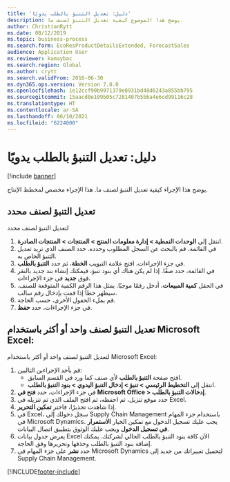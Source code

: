 ```yaml
---
title: 'دليل: تعديل التنبؤ بالطلب يدويًا'
description: يوضح هذا الموضوع كيفية تعديل التنبؤ لصنف ما.
author: ChristianRytt
ms.date: 08/12/2019
ms.topic: business-process
ms.search.form: EcoResProductDetailsExtended, ForecastSales
audience: Application User
ms.reviewer: kamaybac
ms.search.region: Global
ms.author: crytt
ms.search.validFrom: 2016-06-30
ms.dyn365.ops.version: Version 7.0.0
ms.openlocfilehash: 1e12ccf90b9971379e8931bd48d6243a855bb795
ms.sourcegitcommit: 15aacd0e109b05c7281407b5bba4e6cd99116c28
ms.translationtype: HT
ms.contentlocale: ar-SA
ms.lasthandoff: 06/10/2021
ms.locfileid: "6224000"
---
```

# <a name="guide-modify-a-demand-forecast-manually"></a>دليل: تعديل التنبؤ بالطلب يدويًا

[!include [banner](../../includes/banner.md)]

يوضح هذا الإجراء كيفية تعديل التنبؤ لصنف ما. هذا الإجراء مخصص لمخطط الإنتاج‬.

## <a name="modify-the-forecast-for-a-selected-item"></a>تعديل التنبؤ لصنف محدد

لتعديل التنبؤ لصنف محدد

1. انتقل إلى **الوحدات النمطية \> إدارة معلومات المنتج \> المنتجات \> المنتجات الصادرة**.
1. في القائمة، قم بالبحث عن السجل المطلوب وحدده. حدد الصنف الذي تريد تعديل التنبؤ الخاص به.
1. في جزء الإجراءات، افتح علامة التبويب **الخطة**، ثم حدد **التنبؤ بالطلب**.
1. في القائمة، حدد صفًا. إذا لم يكن هناك أي بنود تنبؤ، فيمكنك إنشاء بند جديد بالنقر فوق **جديد** في جزء الإجراءات.  
1. في الحقل **كمية المبيعات**، أدخل رقمًا موجبًا. يمثل هذا الرقم الكمية المتوقعة للصنف. سيظهر خطأ إذا قمت بإدخال رقم سالب.
1. قم بملء الحقول الأخرى، حسب الحاجة.
1. في جزء الإجراءات، حدد **حفظ**.

## <a name="modify-the-forecast-for-one-or-more-items-with-microsoft-excel"></a>تعديل التنبؤ لصنف واحد أو أكثر باستخدام Microsoft Excel:

لتعديل التنبؤ لصنف واحد أو أكثر باستخدام Microsoft Excel:

1. قم بأحد الإجراءين التاليين:
    - افتح صفحة **التنبؤ بالطلب** لأي صنف كما ورد في القسم السابق.
    - انتقل إلى **التخطيط الرئيسي \> تنبؤ‬ \> إدخال التنبؤ اليدوي \> بنود التنبؤ بالطلب**.
1. في جزء الإجراءات، حدد **فتح في Microsoft Office \> إدخالات التنبؤ بالطلب**.
1. حدد موقع تنزيل، ثم احفظه، ثم افتح الملف الذي تم تنزيله في Excel.
1. إذا شاهدت تحذيرًا، فاختر **تمكين التحرير**.
1. في Excel، سجل دخولك إلى Supply Chain Management باستخدام جزء المهام في Microsoft Dynamics. يجب عليك تسجيل الدخول مع تمكين الخيار **الاستمرار في تسجيل الدخول** ويجب عليك الوثوق بتطبيق اتصال البيانات.
1. يعرض جدول بيانات Excel الآن كافة بنود التنبؤ بالطلب الحالي لشركتك.  يمكنك إضافة بنود التنبؤ بالطلب وحذفها وتحريرها وفق الحاجة.
1. حدد **نشر** على جزء المهام في Microsoft Dynamics لتحميل تغييراتك من جديد إلى Supply Chain Management.


[!INCLUDE[footer-include](../../../includes/footer-banner.md)]
